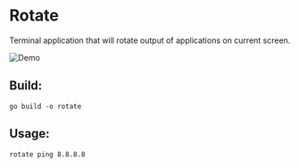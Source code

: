 # Rotate

Terminal application that will rotate output of applications on current screen.

![Demo](https://github.com/dutchcoders/rotate/blob/master/demo/demo.gif?raw=true "Demo")

## Build:

```
go build -o rotate
```

## Usage:

```
rotate ping 8.8.8.8
```
